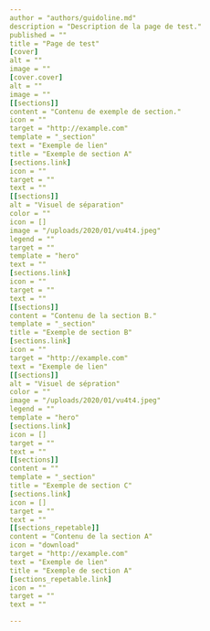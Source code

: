 ```yaml
---
author = "authors/guidoline.md"
description = "Description de la page de test."
published = ""
title = "Page de test"
[cover]
alt = ""
image = ""
[cover.cover]
alt = ""
image = ""
[[sections]]
content = "Contenu de exemple de section."
icon = ""
target = "http://example.com"
template = "_section"
text = "Exemple de lien"
title = "Exemple de section A"
[sections.link]
icon = ""
target = ""
text = ""
[[sections]]
alt = "Visuel de séparation"
color = ""
icon = []
image = "/uploads/2020/01/vu4t4.jpeg"
legend = ""
target = ""
template = "hero"
text = ""
[sections.link]
icon = ""
target = ""
text = ""
[[sections]]
content = "Contenu de la section B."
template = "_section"
title = "Exemple de section B"
[sections.link]
icon = ""
target = "http://example.com"
text = "Exemple de lien"
[[sections]]
alt = "Visuel de sépration"
color = ""
image = "/uploads/2020/01/vu4t4.jpeg"
legend = ""
template = "hero"
[sections.link]
icon = []
target = ""
text = ""
[[sections]]
content = ""
template = "_section"
title = "Exemple de section C"
[sections.link]
icon = []
target = ""
text = ""
[[sections_repetable]]
content = "Contenu de la section A"
icon = "download"
target = "http://example.com"
text = "Exemple de lien"
title = "Exemple de section A"
[sections_repetable.link]
icon = ""
target = ""
text = ""

---
```

